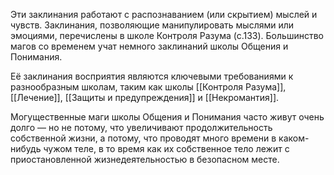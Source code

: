 Эти заклинания работают с распознаванием (или скрытием) мыслей и чувств. Заклинания,
позволяющие манипулировать мыслями или эмоциями, перечислены в школе Контроля Разума (с.133).
Большинство магов со временем учат немного заклинаний школы Общения и Понимания.

Её заклинания восприятия являются ключевыми требованиями к разнообразным школам, таким как школы [[Контроля Разума]], [[Лечение]], [[Защиты и  предупреждения]] и [[Некромантия]].

Могущественные маги школы Общения и Понимания часто живут очень долго — но не потому, что увеличивают продолжительность собственной жизни, а потому, что проводят много времени в каком-нибудь чужом теле, в то время как их собственное тело лежит с приостановленной жизнедеятельностью в безопасном месте.